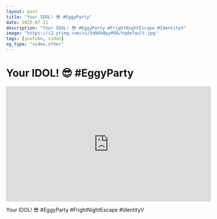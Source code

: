 ```yaml
---
layout: post
title: "Your IDOL! 😎 #EggyParty"
date: 2025-07-21
description: "Your IDOL! 😎 #EggyParty #FrightNightEscape #IdentityV"
image: "https://i2.ytimg.com/vi/5dNXhBpyM98/hqdefault.jpg"
tags: [youtube, video]
og_type: "video.other"
---
```


<script type="application/ld+json">
{
  "@context": "http://schema.org",
  "@type": "VideoObject",
  "name": "Your IDOL! \ud83d\ude0e #EggyParty",
  "description": "Your IDOL! \ud83d\ude0e #EggyParty #FrightNightEscape #IdentityV",
  "thumbnailUrl": "https://i2.ytimg.com/vi/5dNXhBpyM98/hqdefault.jpg",
  "uploadDate": "2025-07-21T01:00:04",
  "embedUrl": "https://www.youtube.com/embed/5dNXhBpyM98",
  "publisher": {
    "@type": "Person",
    "name": "Celo Zaga"
  },
  "mainEntityOfPage": {
    "@type": "WebPage",
    "@id": "https://celozaga.github.io/2025/07/21/your-idol!-\ud83d\ude0e-#eggyparty-5dNXhBpyM98.html"
  },
  "duration": "PT0M0S"
}
</script>

<script type="application/ld+json">
{
  "@context": "http://schema.org",
  "@type": "BlogPosting",
  "headline": "Your IDOL! \ud83d\ude0e #EggyParty",
  "image": "https://i2.ytimg.com/vi/5dNXhBpyM98/hqdefault.jpg",
  "publisher": {
    "@type": "Person",
    "name": "Celo Zaga"
  },
  "url": "https://celozaga.github.io/2025/07/21/your-idol!-\ud83d\ude0e-#eggyparty-5dNXhBpyM98.html",
  "datePublished": "2025-07-21T01:00:04",
  "dateCreated": "2025-07-21T01:00:04",
  "dateModified": "2025-07-21T01:00:04",
  "description": "Your IDOL! \ud83d\ude0e #EggyParty #FrightNightEscape #IdentityV",
  "author": {
    "@type": "Person",
    "name": "Celo Zaga"
  },
  "mainEntityOfPage": {
    "@type": "WebPage",
    "@id": "https://celozaga.github.io/2025/07/21/your-idol!-\ud83d\ude0e-#eggyparty-5dNXhBpyM98.html"
  }
}
</script>

<h1 class="youtube-post-title">Your IDOL! 😎 #EggyParty</h1>

<iframe width="560" height="315" src="https://www.youtube.com/embed/5dNXhBpyM98" class="youtube-post-embed" frameborder="0" allowfullscreen></iframe>

<p class="youtube-post-description">Your IDOL! 😎 #EggyParty #FrightNightEscape #IdentityV</p>
